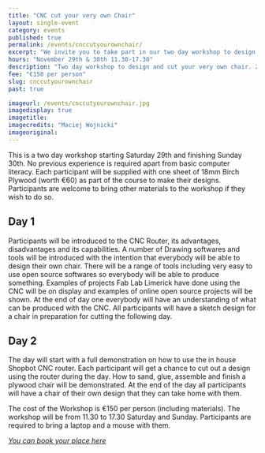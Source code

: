```yaml
---
title: "CNC cut your very own Chair"
layout: single-event
category: events
published: true
permalink: /events/cnccutyourownchair/
excerpt: "We invite you to take part in our two day workshop to design and cut your very own chair on our in house CNC Router."
hours: "November 29th & 30th 11.30-17.30"
description: "Two day workshop to design and cut your very own chair. 29 and 30 Nov 11.30-17.30"
fee: "€150 per person"
slug: cnccutyourownchair
past: true

imageurl: /events/cnccutyourownchair.jpg
imagedisplay: true
imagetitle: 
imagecredits: "Maciej Wojnicki"
imageoriginal: 
---
```


This is a two day workshop starting Saturday 29th and finishing Sunday 30th. No previous experience is required apart from basic computer literacy. Each participant will be supplied with one sheet of 18mm Birch Plywood (worth €60) as part of the course to make their designs. Participants are welcome to bring other materials to the workshop if they wish to do so. 

## Day 1
Participants will be introduced to the CNC Router, its advantages, disadvantages and its capabilities. A number of Drawing softwares and tools will be introduced with the intention that everybody will be able to design their own chair. There will be a range of tools including very easy to use open source softwares so everybody will be able to produce something.  Examples of projects Fab Lab Limerick have done using the CNC will be on display and examples of online open source projects will be shown. At the end of day one everybody will have an understanding of what can be produced with the CNC. All participants will have a sketch design for a chair in preparation for cutting the following day.

## Day 2
The day will start with a full demonstration on how to use the in house Shopbot CNC router. Each participant will get a chance to cut out a design using the router during the day. How to sand, glue, assemble and finish a plywood chair will be demonstrated. At the end of the day all participants will have a chair of their own design that they can take home with them.

The cost of the Workshop is €150 per person (including materials). The workshop will be from 11.30 to 17.30 Saturday and Sunday. Participants are required to bring a laptop and a mouse with them.

*[You can book your place here](http://fablablimerick.ticketleap.com/cnccutyourownchair/)*